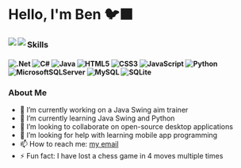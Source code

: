 # Hello, I'm Ben 🐦‍⬛

<img align="left" src="https://github-readme-stats.vercel.app/api?username=Ben-Flores&custom_title=Ben's+Github+Stats&rank_icon=github&show_icons=true,&theme=dracula" />
<img align="left" src="https://github-readme-stats.vercel.app/api/top-langs/?username=Ben-Flores&layout=compact" />

### Skills
#### ![.Net](https://img.shields.io/badge/.NET-5C2D91?style=for-the-badge&logo=.net&logoColor=white) ![C#](https://img.shields.io/badge/c%23-%23239120.svg?style=for-the-badge&logo=csharp&logoColor=white) ![Java](https://img.shields.io/badge/java-%23ED8B00.svg?style=for-the-badge&logo=openjdk&logoColor=white) ![HTML5](https://img.shields.io/badge/html5-%23E34F26.svg?style=for-the-badge&logo=html5&logoColor=white) ![CSS3](https://img.shields.io/badge/css3-%231572B6.svg?style=for-the-badge&logo=css3&logoColor=white) ![JavaScript](https://img.shields.io/badge/javascript-%23323330.svg?style=for-the-badge&logo=javascript&logoColor=%23F7DF1E) ![Python](https://img.shields.io/badge/python-3670A0?style=for-the-badge&logo=python&logoColor=ffdd54) ![MicrosoftSQLServer](https://img.shields.io/badge/Microsoft%20SQL%20Server-CC2927?style=for-the-badge&logo=microsoft%20sql%20server&logoColor=white) ![MySQL](https://img.shields.io/badge/mysql-4479A1.svg?style=for-the-badge&logo=mysql&logoColor=white) ![SQLite](https://img.shields.io/badge/sqlite-%2307405e.svg?style=for-the-badge&logo=sqlite&logoColor=white) 

### About Me
- 🔭 I’m currently working on a Java Swing aim trainer
- 🌱 I’m currently learning Java Swing and Python
- 👯 I’m looking to collaborate on open-source desktop applications
- 🤔 I’m looking for help with learning mobile app programming
- 📫 How to reach me: [my email](mailto:bflores133514@mymail.tstc.edu)
- ⚡ Fun fact: I have lost a chess game in 4 moves multiple times
